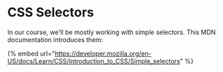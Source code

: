 # CSS Selectors

In our course, we'll be mostly working with simple selectors. This MDN documentation introduces them:

{% embed url="https://developer.mozilla.org/en-US/docs/Learn/CSS/Introduction_to_CSS/Simple_selectors" %}
